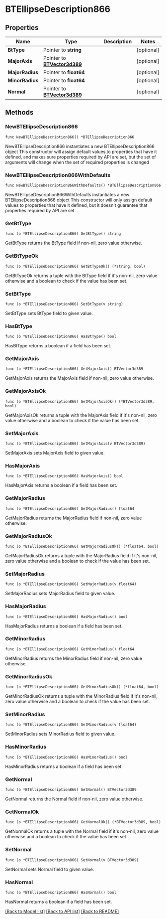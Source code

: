# BTEllipseDescription866

## Properties

Name | Type | Description | Notes
------------ | ------------- | ------------- | -------------
**BtType** | Pointer to **string** |  | [optional] 
**MajorAxis** | Pointer to [**BTVector3d389**](BTVector3d389.md) |  | [optional] 
**MajorRadius** | Pointer to **float64** |  | [optional] 
**MinorRadius** | Pointer to **float64** |  | [optional] 
**Normal** | Pointer to [**BTVector3d389**](BTVector3d389.md) |  | [optional] 

## Methods

### NewBTEllipseDescription866

`func NewBTEllipseDescription866() *BTEllipseDescription866`

NewBTEllipseDescription866 instantiates a new BTEllipseDescription866 object
This constructor will assign default values to properties that have it defined,
and makes sure properties required by API are set, but the set of arguments
will change when the set of required properties is changed

### NewBTEllipseDescription866WithDefaults

`func NewBTEllipseDescription866WithDefaults() *BTEllipseDescription866`

NewBTEllipseDescription866WithDefaults instantiates a new BTEllipseDescription866 object
This constructor will only assign default values to properties that have it defined,
but it doesn't guarantee that properties required by API are set

### GetBtType

`func (o *BTEllipseDescription866) GetBtType() string`

GetBtType returns the BtType field if non-nil, zero value otherwise.

### GetBtTypeOk

`func (o *BTEllipseDescription866) GetBtTypeOk() (*string, bool)`

GetBtTypeOk returns a tuple with the BtType field if it's non-nil, zero value otherwise
and a boolean to check if the value has been set.

### SetBtType

`func (o *BTEllipseDescription866) SetBtType(v string)`

SetBtType sets BtType field to given value.

### HasBtType

`func (o *BTEllipseDescription866) HasBtType() bool`

HasBtType returns a boolean if a field has been set.

### GetMajorAxis

`func (o *BTEllipseDescription866) GetMajorAxis() BTVector3d389`

GetMajorAxis returns the MajorAxis field if non-nil, zero value otherwise.

### GetMajorAxisOk

`func (o *BTEllipseDescription866) GetMajorAxisOk() (*BTVector3d389, bool)`

GetMajorAxisOk returns a tuple with the MajorAxis field if it's non-nil, zero value otherwise
and a boolean to check if the value has been set.

### SetMajorAxis

`func (o *BTEllipseDescription866) SetMajorAxis(v BTVector3d389)`

SetMajorAxis sets MajorAxis field to given value.

### HasMajorAxis

`func (o *BTEllipseDescription866) HasMajorAxis() bool`

HasMajorAxis returns a boolean if a field has been set.

### GetMajorRadius

`func (o *BTEllipseDescription866) GetMajorRadius() float64`

GetMajorRadius returns the MajorRadius field if non-nil, zero value otherwise.

### GetMajorRadiusOk

`func (o *BTEllipseDescription866) GetMajorRadiusOk() (*float64, bool)`

GetMajorRadiusOk returns a tuple with the MajorRadius field if it's non-nil, zero value otherwise
and a boolean to check if the value has been set.

### SetMajorRadius

`func (o *BTEllipseDescription866) SetMajorRadius(v float64)`

SetMajorRadius sets MajorRadius field to given value.

### HasMajorRadius

`func (o *BTEllipseDescription866) HasMajorRadius() bool`

HasMajorRadius returns a boolean if a field has been set.

### GetMinorRadius

`func (o *BTEllipseDescription866) GetMinorRadius() float64`

GetMinorRadius returns the MinorRadius field if non-nil, zero value otherwise.

### GetMinorRadiusOk

`func (o *BTEllipseDescription866) GetMinorRadiusOk() (*float64, bool)`

GetMinorRadiusOk returns a tuple with the MinorRadius field if it's non-nil, zero value otherwise
and a boolean to check if the value has been set.

### SetMinorRadius

`func (o *BTEllipseDescription866) SetMinorRadius(v float64)`

SetMinorRadius sets MinorRadius field to given value.

### HasMinorRadius

`func (o *BTEllipseDescription866) HasMinorRadius() bool`

HasMinorRadius returns a boolean if a field has been set.

### GetNormal

`func (o *BTEllipseDescription866) GetNormal() BTVector3d389`

GetNormal returns the Normal field if non-nil, zero value otherwise.

### GetNormalOk

`func (o *BTEllipseDescription866) GetNormalOk() (*BTVector3d389, bool)`

GetNormalOk returns a tuple with the Normal field if it's non-nil, zero value otherwise
and a boolean to check if the value has been set.

### SetNormal

`func (o *BTEllipseDescription866) SetNormal(v BTVector3d389)`

SetNormal sets Normal field to given value.

### HasNormal

`func (o *BTEllipseDescription866) HasNormal() bool`

HasNormal returns a boolean if a field has been set.


[[Back to Model list]](../README.md#documentation-for-models) [[Back to API list]](../README.md#documentation-for-api-endpoints) [[Back to README]](../README.md)


